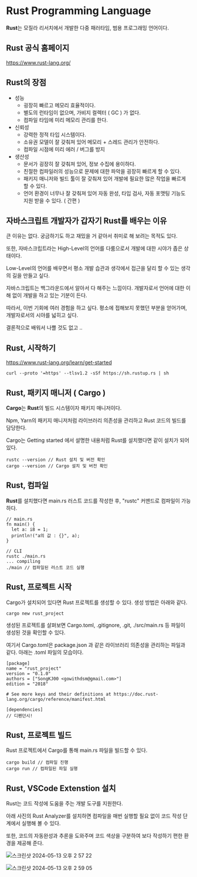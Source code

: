 # Rust Programming Language

**Rust**는 모질라 리서치에서 개발한 다중 패러타임, 범용 프로그래밍 언어이다.

## Rust 공식 홈페이지

https://www.rust-lang.org/

## Rust의 장점

- 성능
  - 굉장히 빠르고 메모리 효율적이다.
  - 별도의 런타임이 없으며, 가비지 컬렉터 ( GC ) 가 없다.
  - 컴파일 타임에 미리 메모리 관리를 한다.
- 신뢰성
  - 강력한 정적 타입 시스템이다.
  - 소유권 모델이 잘 갖춰져 있어 메모리 + 스레드 관리가 안전하다.
  - 컴파일 시점에 미리 에러 / 버그를 방지
- 생산성
  - 문서가 굉장히 잘 갖춰져 있어, 정보 수집에 용이하다.
  - 친절한 컴파일러의 성능으로 문제에 대한 파악을 굉장히 빠르게 할 수 있다.
  - 패키지 매니저와 빌드 툴이 잘 갖춰져 있어 개발에 필요한 많은 작업을 빠르게 할 수 있다.
  - 언어 환경이 너무나 잘 갖춰져 있어 자동 완성, 타입 검사, 자동 포맷팅 기능도 지원 받을 수 있다. ( 간편 )
 
## 자바스크립트 개발자가 갑자기 Rust를 배우는 이유

큰 이유는 없다. 궁금하기도 하고 재밌을 거 같아서 취미로 해 보려는 목적도 있다.

또한, 자바스크립트라는 High-Level의 언어를 다룸으로서 개발에 대한 시야가 좁은 상태이다.

Low-Level의 언어를 배우면서 평소 개발 습관과 생각에서 접근을 달리 할 수 있는 생각의 길을 만들고 싶다.

자바스크립트는 백그라운드에서 알아서 다 해주는 느낌이다. 개발자로서 언어에 대한 이해 없이 개발을 하고 있는 기분이 든다.

따라서, 이번 기회에 여러 경험을 하고 싶다. 평소에 접해보지 못했던 부분을 얻어가며, 개발자로서의 시야를 넓히고 싶다.

결론적으로 배워서 나쁠 것도 없고 ..

## Rust, 시작하기

https://www.rust-lang.org/learn/get-started

```
curl --proto '=https' --tlsv1.2 -sSf https://sh.rustup.rs | sh
```

## Rust, 패키지 매니저 ( Cargo )

**Cargo**는 **Rust**의 빌드 시스템이자 패키지 매니저이다.

Npm, Yarn의 패키지 매니저처럼 라이브러리 의존성을 관리하고 Rust 코드의 빌드를 담당한다.

Cargo는 Getting started 에서 설명한 내용처럼 Rust를 설치했다면 같이 설치가 되어있다.

```
rustc --version // Rust 설치 및 버전 확인
cargo --version // Cargo 설치 및 버전 확인
```

## Rust, 컴파일

**Rust**를 설치했다면 main.rs 러스트 코드를 작성한 후, "rustc" 커맨드로 컴파일이 가능하다.

```
// main.rs
fn main() {
  let a: i8 = 1;
  println!("a의 값 : {}", a);
}

// CLI
rustc ./main.rs
... compiling
./main // 컴파일된 러스트 코드 실행
```

## Rust, 프로젝트 시작

Cargo가 설치되어 있다면 Rust 프로젝트를 생성할 수 있다. 생성 방법은 아래와 같다.

```
cargo new rust_project
```

생성된 프로젝트를 살펴보면 Cargo.toml, .gitignore, .git, ./src/main.rs 등 파일이 생성된 것을 확인할 수 있다.

여기서 Cargo.toml은 package.json 과 같은 라이브러리 의존성을 관리하는 파일과 같다. 아래는 .toml 파일의 모습이다.

```
[package]
name = "rust_project"
version = "0.1.0"
authors = ["SongKJ00 <gowithdsm@gmail.com>"]
edition = "2018"

# See more keys and their definitions at https://doc.rust-lang.org/cargo/reference/manifest.html

[dependencies]
// 디펜던시!
```

## Rust, 프로젝트 빌드

Rust 프로젝트에서 Cargo를 통해 main.rs 파일을 빌드할 수 있다.

```
cargo build // 컴파일 진행
cargo run // 컴파일된 파일 실행
```

## Rust, VSCode Extenstion 설치

Rust는 코드 작성에 도움을 주는 개발 도구를 지원한다.

아래 사진의 Rust Analyzer를 설치하면 컴파일을 매번 실행할 필요 없이 코드 작성 단계에서 실행해 볼 수 있다.

또한, 코드의 자동완성과 추론을 도와주며 코드 색상을 구분하여 보다 작성하기 편한 환경을 제공해 준다.

![스크린샷 2024-05-13 오후 2 57 22](https://github.com/jiwooproity/learn-rust/assets/58384366/ee8e2992-349b-45aa-aafb-0214f7062a2c)

![스크린샷 2024-05-13 오후 2 59 05](https://github.com/jiwooproity/learn-rust/assets/58384366/c1937abf-9934-4c9e-b5e8-497fa3c79739)

